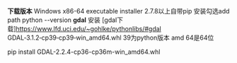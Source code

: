 **下载版本**
Windows x86-64 executable installer  2.7.8以上自带pip 安装勾选add path  python --version
**gdal** 安装
[gdal下载]https://www.lfd.uci.edu/~gohlke/pythonlibs/#gdal
GDAL‑3.1.2‑cp39‑cp39‑win_amd64.whl  39为python版本 amd 64是64位

pip install GDAL-2.2.4-cp36-cp36m-win_amd64.whl 
 
